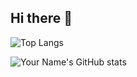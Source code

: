 ## Hi there 👋

![Top Langs](https://github-readme-stats.vercel.app/api/top-langs/?username=Morph23&layout=compact&theme=radical)

![Your Name's GitHub stats](https://github-readme-stats.vercel.app/api?username=Morph23&show_icons=true&theme=radical)

<!--
**Morph23/Morph23** is a ✨ _special_ ✨ repository because its `README.md` (this file) appears on your GitHub profile.

Here are some ideas to get you started:

- 🔭 I’m currently working on ...
- 🌱 I’m currently learning ...
- 👯 I’m looking to collaborate on ...
- 🤔 I’m looking for help with ...
- 💬 Ask me about ...
- 📫 How to reach me: ...
- 😄 Pronouns: ...
- ⚡ Fun fact: ...
-->
